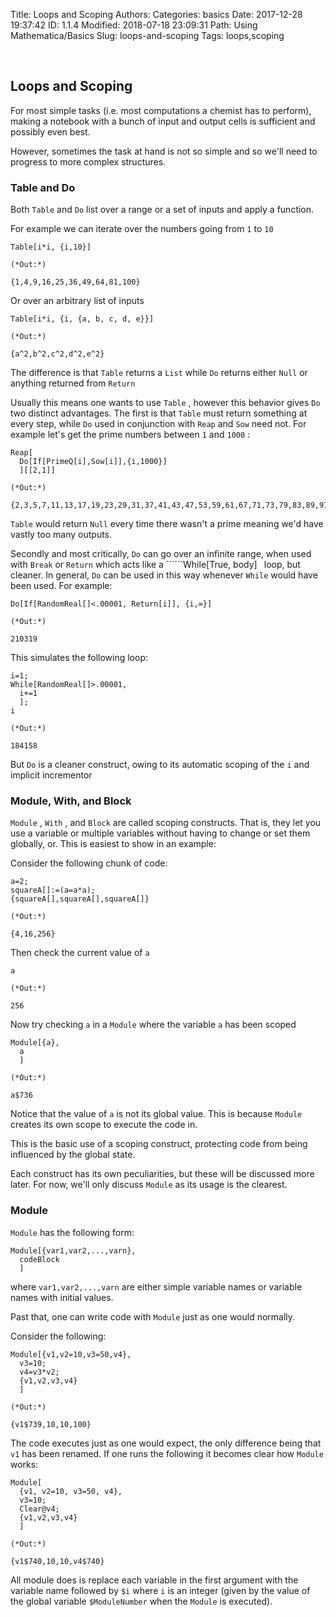 Title: Loops and Scoping
Authors: 
Categories: basics
Date: 2017-12-28 19:37:42
ID: 1.1.4
Modified: 2018-07-18 23:09:31
Path: Using Mathematica/Basics
Slug: loops-and-scoping
Tags: loops,scoping

<a id="loops-and-scoping" style="width:0;height:0;margin:0;padding:0;">&zwnj;</a>

## Loops and Scoping

For most simple tasks (i.e. most computations a chemist has to perform), making a notebook with a bunch of input and output cells is sufficient and possibly even best.

However, sometimes the task at hand is not so simple and so we'll need to progress to more complex structures.

### Table and Do

Both  ```Table``` and  ```Do``` list over a range or a set of inputs and apply a function.

For example we can iterate over the numbers going from  ```1``` to  ```10```

    Table[i*i, {i,10}]

    (*Out:*)
    
    {1,4,9,16,25,36,49,64,81,100}

Or over an arbitrary list of inputs

    Table[i*i, {i, {a, b, c, d, e}}]

    (*Out:*)
    
    {a^2,b^2,c^2,d^2,e^2}

The difference is that  ```Table``` returns a  ```List``` while  ```Do``` returns either  ```Null``` or anything returned from  ```Return```

Usually this means one wants to use  ```Table``` , however this behavior gives  ```Do``` two distinct advantages. The first is that  ```Table``` must return something at every step, while  ```Do``` used in conjunction with  ```Reap``` and  ```Sow``` need not. For example let's get the prime numbers between  ```1``` and  ```1000``` :

    Reap[
      Do[If[PrimeQ[i],Sow[i]],{i,1000}]
      ][[2,1]]

    (*Out:*)
    
    {2,3,5,7,11,13,17,19,23,29,31,37,41,43,47,53,59,61,67,71,73,79,83,89,97,101,103,107,109,113,127,131,137,139,149,151,157,163,167,173,179,181,191,193,197,199,211,223,227,229,233,239,241,251,257,263,269,271,277,281,283,293,307,311,313,317,331,337,347,349,353,359,367,373,379,383,389,397,401,409,419,421,431,433,439,443,449,457,461,463,467,479,487,491,499,503,509,521,523,541,547,557,563,569,571,577,587,593,599,601,607,613,617,619,631,641,643,647,653,659,661,673,677,683,691,701,709,719,727,733,739,743,751,757,761,769,773,787,797,809,811,821,823,827,829,839,853,857,859,863,877,881,883,887,907,911,919,929,937,941,947,953,967,971,977,983,991,997}

```Table``` would return  ```Null``` every time there wasn't a prime meaning we'd have vastly too many outputs.

Secondly and most critically,  ```Do``` can go over an infinite range, when used with  ```Break``` or  ```Return``` which acts like a  ``````While[True, body]``` ``` loop, but cleaner. In general,  ```Do``` can be used in this way whenever  ```While``` would have been used. For example:

    Do[If[RandomReal[]<.00001, Return[i]], {i,∞}]

    (*Out:*)
    
    210319

This simulates the following loop:

    i=1;
    While[RandomReal[]>.00001,
      i+=1
      ];
    i

    (*Out:*)
    
    184158

But  ```Do``` is a cleaner construct, owing to its automatic scoping of the  ```i``` and implicit incrementor

### Module, With, and Block

```Module``` ,  ```With``` , and  ```Block``` are called scoping constructs. That is, they let you use a variable or multiple variables without having to change or set them globally, or. This is easiest to show in an example:

Consider the following chunk of code:

    a=2;
    squareA[]:=(a=a*a);
    {squareA[],squareA[],squareA[]}

    (*Out:*)
    
    {4,16,256}

Then check the current value of  ```a```

    a

    (*Out:*)
    
    256

Now try checking  ```a``` in a  ```Module``` where the variable  ```a``` has been scoped

    Module[{a},
      a
      ]

    (*Out:*)
    
    a$736

Notice that the value of  ```a``` is not its global value. This is because  ```Module``` creates its own scope to execute the code in.

This is the basic use of a scoping construct, protecting code from being influenced by the global state.

Each construct has its own peculiarities, but these will be discussed more later. For now, we'll only discuss  ```Module``` as its usage is the clearest.

### Module

```Module``` has the following form:

    Module[{var1,var2,...,varn},
      codeBlock
      ]

where  ```var1,var2,...,varn``` are either simple variable names or variable names with initial values.

Past that, one can write code with  ```Module``` just as one would normally.

Consider the following:

    Module[{v1,v2=10,v3=50,v4},
      v3=10;
      v4=v3*v2;
      {v1,v2,v3,v4}
      ]

    (*Out:*)
    
    {v1$739,10,10,100}

The code executes just as one would expect, the only difference being that  ```v1``` has been renamed. If one runs the following it becomes clear how  ```Module``` works:

    Module[
      {v1, v2=10, v3=50, v4},
      v3=10;
      Clear@v4;
      {v1,v2,v3,v4}
      ]

    (*Out:*)
    
    {v1$740,10,10,v4$740}

All module does is replace each variable in the first argument with the variable name followed by  ```$i``` where  ```i``` is an integer (given by the value of the global variable  ```$ModuleNumber``` when the  ```Module``` is executed).